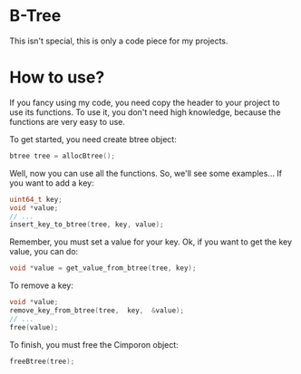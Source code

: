 # B-Tree

This isn't special, this is only a code piece for my projects.

# How to use?

If you fancy using my code, you need copy the header to your project to use its functions. To use it, you don't need high knowledge, because the functions are very easy to use.

To get started, you need create btree object:
```C
btree tree = allocBtree();
```
Well, now you can use all the functions. So, we'll see some examples... If you want to add a key:
```C
uint64_t key;
void *value;
// ...
insert_key_to_btree(tree, key, value);
```
Remember, you must set a value for your key. Ok, if you want to get the key value, you can do:
```C
void *value = get_value_from_btree(tree, key);
```
To remove a key:
```C
void *value;
remove_key_from_btree(tree,  key,  &value);
// ...
free(value);
```
To finish, you must free the Cimporon object:
```C
freeBtree(tree);
```